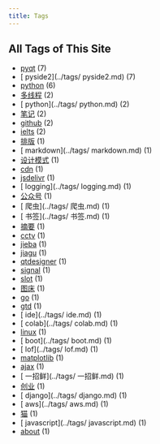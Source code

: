 ```yaml
---
title: Tags
---
```

## All Tags of This Site
* [pyqt](../tags/pyqt.md) (7)
* [ pyside2](../tags/ pyside2.md) (7)
* [python](../tags/python.md) (6)
* [多线程](../tags/多线程.md) (2)
* [ python](../tags/ python.md) (2)
* [笔记](../tags/笔记.md) (2)
* [github](../tags/github.md) (2)
* [ielts](../tags/ielts.md) (2)
* [排版](../tags/排版.md) (1)
* [ markdown](../tags/ markdown.md) (1)
* [设计模式](../tags/设计模式.md) (1)
* [cdn](../tags/cdn.md) (1)
* [jsdelivr](../tags/jsdelivr.md) (1)
* [ logging](../tags/ logging.md) (1)
* [公众号](../tags/公众号.md) (1)
* [ 爬虫](../tags/ 爬虫.md) (1)
* [ 书签](../tags/ 书签.md) (1)
* [摘要](../tags/摘要.md) (1)
* [cctv](../tags/cctv.md) (1)
* [jieba](../tags/jieba.md) (1)
* [jiagu](../tags/jiagu.md) (1)
* [qtdesigner](../tags/qtdesigner.md) (1)
* [signal](../tags/signal.md) (1)
* [slot](../tags/slot.md) (1)
* [图床](../tags/图床.md) (1)
* [go](../tags/go.md) (1)
* [gtd](../tags/gtd.md) (1)
* [ ide](../tags/ ide.md) (1)
* [ colab](../tags/ colab.md) (1)
* [linux](../tags/linux.md) (1)
* [ boot](../tags/ boot.md) (1)
* [ lof](../tags/ lof.md) (1)
* [matplotlib](../tags/matplotlib.md) (1)
* [ajax](../tags/ajax.md) (1)
* [ 一招鲜](../tags/ 一招鲜.md) (1)
* [创业](../tags/创业.md) (1)
* [ django](../tags/ django.md) (1)
* [ aws](../tags/ aws.md) (1)
* [猫](../tags/猫.md) (1)
* [ javascript](../tags/ javascript.md) (1)
* [about](../tags/about.md) (1)